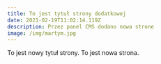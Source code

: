 ```yaml
---
title: To jest tytuł strony dodatkowej
date: 2021-02-19T11:02:14.119Z
description: Przez panel CMS dodano nowa strone
image: /img/martym.jpg
---
```

To jest nowy tytuł strony. To jest nowa strona.